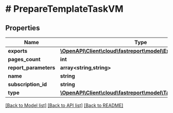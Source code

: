 # # PrepareTemplateTaskVM

## Properties

Name | Type | Description | Notes
------------ | ------------- | ------------- | -------------
**exports** | [**\OpenAPI\Client\cloud\fastreport\model\ExportReportTaskVM[]**](ExportReportTaskVM.md) |  | [optional]
**pages_count** | **int** |  | [optional]
**report_parameters** | **array<string,string>** |  | [optional]
**name** | **string** |  | [optional]
**subscription_id** | **string** |  | [optional]
**type** | [**\OpenAPI\Client\cloud\fastreport\model\TaskType**](TaskType.md) |  | [optional]

[[Back to Model list]](../../README.md#models) [[Back to API list]](../../README.md#endpoints) [[Back to README]](../../README.md)
